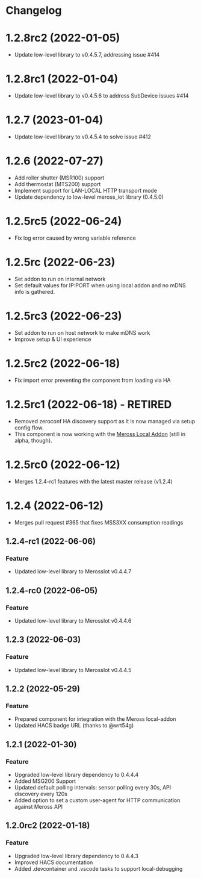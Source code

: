 # Changelog

<!--next-version-placeholder-->

# 1.2.8rc2 (2022-01-05)
- Update low-level library to v0.4.5.7, addressing issue #414

# 1.2.8rc1 (2022-01-04)
- Update low-level library to v0.4.5.6 to address SubDevice issues #414

# 1.2.7 (2023-01-04)
- Update low-level library to v0.4.5.4 to solve issue #412

# 1.2.6 (2022-07-27)
- Add roller shutter (MSR100) support
- Add thermostat (MTS200) support
- Implement support for LAN-LOCAL HTTP transport mode
- Update dependency to low-level meross_iot library (0.4.5.0)

# 1.2.5rc5 (2022-06-24)
- Fix log error caused by wrong variable reference

# 1.2.5rc (2022-06-23)
- Set addon to run on internal network
- Set default values for IP:PORT when using local addon and no mDNS info is gathered.

# 1.2.5rc3 (2022-06-23)
- Set addon to run on host network to make mDNS work
- Improve setup & UI experience

# 1.2.5rc2 (2022-06-18)

- Fix import error preventing the component from loading via HA

# 1.2.5rc1 (2022-06-18) - RETIRED

- Removed zeroconf HA discovery support as it is now managed via setup config flow.
- This component is now working with the [Meross Local Addon](https://github.com/albertogeniola/ha-meross-local-broker) (still in alpha, though).

# 1.2.5rc0 (2022-06-12)

- Merges 1.2.4-rc1 features with the latest master release (v1.2.4)  

# 1.2.4 (2022-06-12)

- Merges pull request #365 that fixes MSS3XX consumption readings

## 1.2.4-rc1 (2022-06-06)

### Feature

- Updated low-level library to MerossIot v0.4.4.7

## 1.2.4-rc0 (2022-06-05)

### Feature

- Updated low-level library to MerossIot v0.4.4.6

## 1.2.3 (2022-06-03)

### Feature

- Updated low-level library to MerossIot v0.4.4.5

## 1.2.2 (2022-05-29)

### Feature

- Prepared component for integration with the Meross local-addon
- Updated HACS badge URL (thanks to @wrt54g)

## 1.2.1 (2022-01-30)

### Feature

- Upgraded low-level library dependency to 0.4.4.4
- Added MSG200 Support  
- Updated default polling intervals: sensor polling every 30s, API discovery every 120s
- Added option to set a custom user-agent for HTTP communication against Meross API


## 1.2.0rc2 (2022-01-18)

### Feature

- Upgraded low-level library dependency to 0.4.4.3
- Improved HACS documentation
- Added .devcontainer and .vscode tasks to support local-debugging
